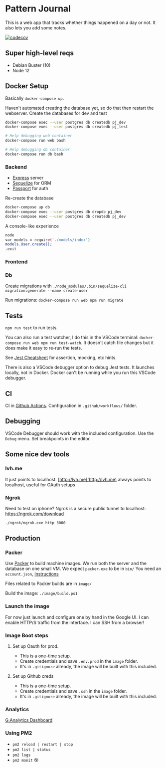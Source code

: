 # Pattern Journal

This is a web app that tracks whether things happened on a day or not.
It also lets you add some notes.

[![codecov](https://codecov.io/gh/ctro/patternjournal/branch/master/graph/badge.svg?token=7qIIszMqvI)](https://codecov.io/gh/ctro/patternjournal)

## Super high-level reqs

- Debian Buster (10)
- Node 12

## Docker Setup

Basically `docker-compose up`.

Haven't automated creating the database yet, so do that then restart the webserver.
Create the databases for dev and test

```bash
docker-compose exec --user postgres db createdb pj_dev
docker-compose exec --user postgres db createdb pj_test
```

```bash
# Help debugging web container
docker-compose run web bash

# Help debugging db container
docker-compose run db bash

```

### Backend

- [Express](https://expressjs.com/en/guide/routing.html) server
- [Sequelize](https://sequelize.org/master/manual/getting-started.html) for ORM
- [Passport](http://www.passportjs.org/packages/passport-google-oauth/) for auth

Re-create the database

```bash
docker-compose up db
docker-compose exec --user postgres db dropdb pj_dev
docker-compose exec --user postgres db createdb pj_dev
```

A console-like experience

```bash
node
var models = require('./models/index')
models.User.create();
.exit
```

### Frontend

### Db

Create migrations with `./node_modules/.bin/sequelize-cli migration:generate --name create-user`

Run migrations: `docker-compose run web npm run migrate`

## Tests

`npm run test` to run tests.

You can also run a test watcher, I do this in the VSCode terminal: `docker-compose run web npm run test-watch`. It doesn't catch file changes but it does make it easy to re-run the tests.

See [Jest Cheatsheet](https://devhints.io/jest) for assertion, mocking, etc hints.

There is also a VSCode debugger option to debug Jest tests. It launches locally, not in Docker. Docker can't be running while you run this VSCode debugger.

## CI

CI in [Github Actions](https://github.com/ctro/patternjournal/actions).
Configuration in `.github/workflows/` folder.

## Debugging

VSCode Debugger should work with the included configuration.
Use the `Debug` menu. Set breakpoints in the editor.

## Some nice dev tools

### lvh.me

It just points to localhost.
[http://lvh.me](http://lvh.me) always points to localhost, useful for OAuth setups

### Ngrok

Need to test on iphone?
Ngrok is a secure public tunnel to localhost: https://ngrok.com/download

```bash
./ngrok/ngrok.exe http 3000
```

## Production

### Packer

Use [Packer](https://packer.io) to build machine images.
We run both the server and the database on one small VM.
We expect `packer.exe` to be in `bin/`
You need an `account.json`, [Instructions](https://www.packer.io/docs/builders/googlecompute.html)

Files related to Packer builds are in `image/`

Build the image: `./image/build.ps1`

### Launch the image

For now just launch and configure one by hand in the Google UI.
I can enable HTTP/S traffic from the interface. I can SSH from a browser!

### Image Boot steps

1. Set up Oauth for prod.
    - This is a one-time setup. 
    - Create credentials and save `.env.prod` in the `image` folder.
    - It's in `.gitignore` already, the image will be built with this included.

2. Set up Github creds
    - This is a one-time setup. 
    - Create credentials and save `.ssh` in the `image` folder.
    - It's in `.gitignore` already, the image will be built with this included.

### Analytics

[G.Analytics Dashboard](https://analytics.google.com/analytics/web/#/report-home/a149375566w211762316p203314667)


### Using PM2

- `pm2 reload | restart | stop`
- `pm2 list | status`
- `pm2 logs`
- `pm2 monit` 😵
